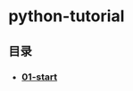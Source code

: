 # python-tutorial

## 目录

- ### [01-start](https://github.com/Shonminh/python-tutorial/blob/master/01-start/start.md)
